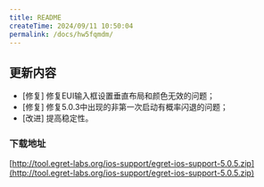 ```yaml
---
title: README
createTime: 2024/09/11 10:50:04
permalink: /docs/hw5fqmdm/
---
```

## 更新内容

* [修复] 修复EUI输入框设置垂直布局和颜色无效的问题；
* [修复] 修复5.0.3中出现的非第一次启动有概率闪退的问题；
* [改进] 提高稳定性。

### 下载地址

[http://tool.egret-labs.org/ios-support/egret-ios-support-5.0.5.zip](http://tool.egret-labs.org/ios-support/egret-ios-support-5.0.5.zip)
